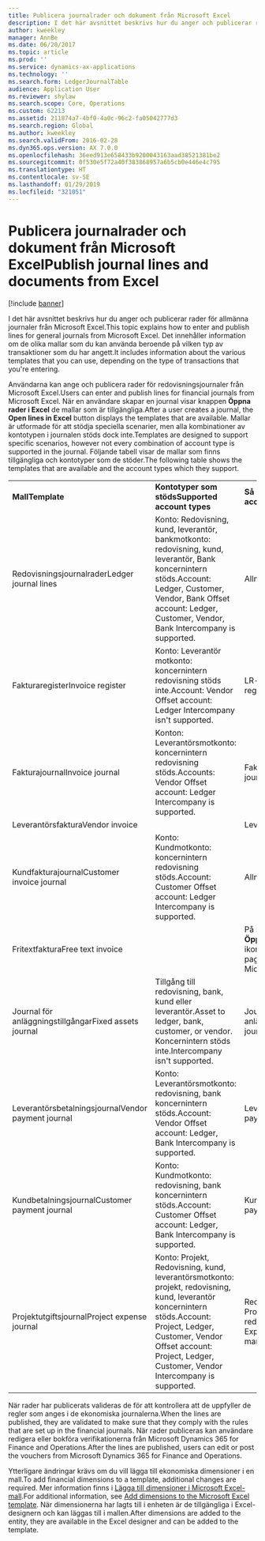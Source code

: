 ```yaml
---
title: Publicera journalrader och dokument från Microsoft Excel
description: I det här avsnittet beskrivs hur du anger och publicerar rader för allmänna journaler från Microsoft Excel. Det innehåller information om de olika mallar som du kan använda beroende på vilken typ av transaktioner som du har angett.
author: kweekley
manager: AnnBe
ms.date: 06/20/2017
ms.topic: article
ms.prod: ''
ms.service: dynamics-ax-applications
ms.technology: ''
ms.search.form: LedgerJournalTable
audience: Application User
ms.reviewer: shylaw
ms.search.scope: Core, Operations
ms.custom: 62213
ms.assetid: 211874a7-4bf0-4a0c-96c2-fa05042777d3
ms.search.region: Global
ms.author: kweekley
ms.search.validFrom: 2016-02-28
ms.dyn365.ops.version: AX 7.0.0
ms.openlocfilehash: 36eed913e658433b9200043163aad38521381be2
ms.sourcegitcommit: 0f530e5f72a40f383868957a6b5cb0e446e4c795
ms.translationtype: HT
ms.contentlocale: sv-SE
ms.lasthandoff: 01/29/2019
ms.locfileid: "321051"
---
```

# <a name="publish-journal-lines-and-documents-from-excel"></a><span data-ttu-id="7daf4-104">Publicera journalrader och dokument från Microsoft Excel</span><span class="sxs-lookup"><span data-stu-id="7daf4-104">Publish journal lines and documents from Excel</span></span>

[!include [banner](../includes/banner.md)]

<span data-ttu-id="7daf4-105">I det här avsnittet beskrivs hur du anger och publicerar rader för allmänna journaler från Microsoft Excel.</span><span class="sxs-lookup"><span data-stu-id="7daf4-105">This topic explains how to enter and publish lines for general journals from Microsoft Excel.</span></span> <span data-ttu-id="7daf4-106">Det innehåller information om de olika mallar som du kan använda beroende på vilken typ av transaktioner som du har angett.</span><span class="sxs-lookup"><span data-stu-id="7daf4-106">It includes information about the various templates that you can use, depending on the type of transactions that you're entering.</span></span>

<span data-ttu-id="7daf4-107">Användarna kan ange och publicera rader för redovisningsjournaler från Microsoft Excel.</span><span class="sxs-lookup"><span data-stu-id="7daf4-107">Users can enter and publish lines for financial journals from Microsoft Excel.</span></span> <span data-ttu-id="7daf4-108">När en användare skapar en journal visar knappen **Öppna rader i Excel** de mallar som är tillgängliga.</span><span class="sxs-lookup"><span data-stu-id="7daf4-108">After a user creates a journal, the **Open lines in Excel** button displays the templates that are available.</span></span> <span data-ttu-id="7daf4-109">Mallar är utformade för att stödja speciella scenarier, men alla kombinationer av kontotypen i journalen stöds dock inte.</span><span class="sxs-lookup"><span data-stu-id="7daf4-109">Templates are designed to support specific scenarios, however not every combination of account type is supported in the journal.</span></span> <span data-ttu-id="7daf4-110">Följande tabell visar de mallar som finns tillgängliga och kontotyper som de stöder.</span><span class="sxs-lookup"><span data-stu-id="7daf4-110">The following table shows the templates that are available and the account types which they support.</span></span>

|                          |                                                                                                                         |                                                                                         |
|--------------------------|-------------------------------------------------------------------------------------------------------------------------|-----------------------------------------------------------------------------------------|
| <span data-ttu-id="7daf4-111">**Mall**</span><span class="sxs-lookup"><span data-stu-id="7daf4-111">**Template**</span></span>             | <span data-ttu-id="7daf4-112">**Kontotyper som stöds**</span><span class="sxs-lookup"><span data-stu-id="7daf4-112">**Supported account types**</span></span>                                                                                             | <span data-ttu-id="7daf4-113">**Så här öppnar du mallen**</span><span class="sxs-lookup"><span data-stu-id="7daf4-113">**How to access the template**</span></span>                                                          |
| <span data-ttu-id="7daf4-114">Redovisningsjournalrader</span><span class="sxs-lookup"><span data-stu-id="7daf4-114">Ledger journal lines</span></span>     | <span data-ttu-id="7daf4-115">Konto: Redovisning, kund, leverantör, bankmotkonto: redovisning, kund, leverantör, Bank koncernintern stöds.</span><span class="sxs-lookup"><span data-stu-id="7daf4-115">Account: Ledger, Customer, Vendor, Bank Offset account: Ledger, Customer, Vendor, Bank Intercompany is supported.</span></span>       | <span data-ttu-id="7daf4-116">Allmän journal</span><span class="sxs-lookup"><span data-stu-id="7daf4-116">General journal</span></span>                                                                         |
| <span data-ttu-id="7daf4-117">Fakturaregister</span><span class="sxs-lookup"><span data-stu-id="7daf4-117">Invoice register</span></span>         | <span data-ttu-id="7daf4-118">Konto: Leverantör motkonto: koncernintern redovisning stöds inte.</span><span class="sxs-lookup"><span data-stu-id="7daf4-118">Account: Vendor Offset account: Ledger Intercompany isn't supported.</span></span>                                                    | <span data-ttu-id="7daf4-119">LR-fakturaregister</span><span class="sxs-lookup"><span data-stu-id="7daf4-119">AP invoice register</span></span>                                                                     |
| <span data-ttu-id="7daf4-120">Fakturajournal</span><span class="sxs-lookup"><span data-stu-id="7daf4-120">Invoice journal</span></span>          | <span data-ttu-id="7daf4-121">Konton: Leverantörsmotkonto: koncernintern redovisning stöds.</span><span class="sxs-lookup"><span data-stu-id="7daf4-121">Accounts: Vendor Offset account: Ledger Intercompany is supported.</span></span>                                                      | <span data-ttu-id="7daf4-122">Fakturajournal för LR</span><span class="sxs-lookup"><span data-stu-id="7daf4-122">AP invoice journal</span></span>                                                                      |
| <span data-ttu-id="7daf4-123">Leverantörsfaktura</span><span class="sxs-lookup"><span data-stu-id="7daf4-123">Vendor invoice</span></span>           |                                                                                                                         | <span data-ttu-id="7daf4-124">Leverantörsfaktura</span><span class="sxs-lookup"><span data-stu-id="7daf4-124">Vendor invoice</span></span>                                                                          |
| <span data-ttu-id="7daf4-125">Kundfakturajournal</span><span class="sxs-lookup"><span data-stu-id="7daf4-125">Customer invoice journal</span></span> | <span data-ttu-id="7daf4-126">Konto: Kundmotkonto: koncernintern redovisning stöds.</span><span class="sxs-lookup"><span data-stu-id="7daf4-126">Account: Customer Offset account: Ledger Intercompany is supported.</span></span>                                                     | <span data-ttu-id="7daf4-127">Allmän journal</span><span class="sxs-lookup"><span data-stu-id="7daf4-127">General journal</span></span>                                                                         |
| <span data-ttu-id="7daf4-128">Fritextfaktura</span><span class="sxs-lookup"><span data-stu-id="7daf4-128">Free text invoice</span></span>        |                                                                                                                         | <span data-ttu-id="7daf4-129">På sidan **Fritextfaktura**, klicka på **Öppna i Excel** (Microsoft Office-ikonen).</span><span class="sxs-lookup"><span data-stu-id="7daf4-129">On the **Free text invoice** page, click **Open in Excel** (the Microsoft Office icon).</span></span> |
| <span data-ttu-id="7daf4-130">Journal för anläggningstillgångar</span><span class="sxs-lookup"><span data-stu-id="7daf4-130">Fixed assets journal</span></span>     | <span data-ttu-id="7daf4-131">Tillgång till redovisning, bank, kund eller leverantör.</span><span class="sxs-lookup"><span data-stu-id="7daf4-131">Asset to ledger, bank, customer, or vendor.</span></span> <span data-ttu-id="7daf4-132">Koncernintern stöds inte.</span><span class="sxs-lookup"><span data-stu-id="7daf4-132">Intercompany isn't supported.</span></span>                                               | <span data-ttu-id="7daf4-133">Journal för anläggningstillgångar</span><span class="sxs-lookup"><span data-stu-id="7daf4-133">Fixed asset journal</span></span>                                                                     |
| <span data-ttu-id="7daf4-134">Leverantörsbetalningsjournal</span><span class="sxs-lookup"><span data-stu-id="7daf4-134">Vendor payment journal</span></span>   | <span data-ttu-id="7daf4-135">Konto: Leverantörsmotkonto: redovisning, bank koncernintern stöds.</span><span class="sxs-lookup"><span data-stu-id="7daf4-135">Account: Vendor Offset account: Ledger, Bank Intercompany is supported.</span></span>                                                 | <span data-ttu-id="7daf4-136">Leverantörsbetalningsjournal</span><span class="sxs-lookup"><span data-stu-id="7daf4-136">Vendor payment journal</span></span>                                                                  |
| <span data-ttu-id="7daf4-137">Kundbetalningsjournal</span><span class="sxs-lookup"><span data-stu-id="7daf4-137">Customer payment journal</span></span> | <span data-ttu-id="7daf4-138">Konto: Kundmotkonto: redovisning, bank koncernintern stöds.</span><span class="sxs-lookup"><span data-stu-id="7daf4-138">Account: Customer Offset account: Ledger, Bank Intercompany is supported.</span></span>                                               | <span data-ttu-id="7daf4-139">Kundbetalningsjournal</span><span class="sxs-lookup"><span data-stu-id="7daf4-139">Customer payment journal</span></span>                                                                |
| <span data-ttu-id="7daf4-140">Projektutgiftsjournal</span><span class="sxs-lookup"><span data-stu-id="7daf4-140">Project expense journal</span></span>  | <span data-ttu-id="7daf4-141">Konto: Projekt, Redovisning, kund, leverantörsmotkonto: projekt, redovisning, kund, leverantör koncernintern stöds.</span><span class="sxs-lookup"><span data-stu-id="7daf4-141">Account: Project, Ledger, Customer, Vendor Offset account: Project, Ledger, Customer, Vendor Intercompany is supported.</span></span> | <span data-ttu-id="7daf4-142">Redovisningsjournal utgift (under Projekthantering och redovisning)</span><span class="sxs-lookup"><span data-stu-id="7daf4-142">General journal Expense (under Project management and accounting)</span></span>                       |

<span data-ttu-id="7daf4-143">När rader har publicerats valideras de för att kontrollera att de uppfyller de regler som anges i de ekonomiska journalerna.</span><span class="sxs-lookup"><span data-stu-id="7daf4-143">When the lines are published, they are validated to make sure that they comply with the rules that are set up in the financial journals.</span></span> <span data-ttu-id="7daf4-144">När rader publiceras kan användare redigera eller bokföra verifikationerna från Microsoft Dynamics 365 for Finance and Operations.</span><span class="sxs-lookup"><span data-stu-id="7daf4-144">After the lines are published, users can edit or post the vouchers from Microsoft Dynamics 365 for Finance and Operations.</span></span> 

<span data-ttu-id="7daf4-145">Ytterligare ändringar krävs om du vill lägga till ekonomiska dimensioner i en mall.</span><span class="sxs-lookup"><span data-stu-id="7daf4-145">To add financial dimensions to a template, additional changes are required.</span></span> <span data-ttu-id="7daf4-146">Mer information finns i [Lägga till dimensioner i Microsoft Excel-mall](../../dev-itpro/financial/add-dimensions-excel-templates.md).</span><span class="sxs-lookup"><span data-stu-id="7daf4-146">For additional information, see [Add dimensions to the Microsoft Excel template](../../dev-itpro/financial/add-dimensions-excel-templates.md).</span></span> <span data-ttu-id="7daf4-147">När dimensionerna har lagts till i enheten är de tillgängliga i Excel-designern och kan läggas till i mallen.</span><span class="sxs-lookup"><span data-stu-id="7daf4-147">After dimensions are added to the entity, they are available in the Excel designer and can be added to the template.</span></span>





